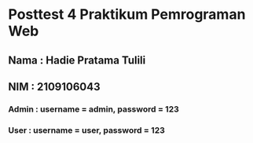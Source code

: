 # Posttest 4 Praktikum Pemrograman Web

## Nama : Hadie Pratama Tulili
## NIM  : 2109106043

### Admin : username = admin, password = 123
### User  : username = user,  password = 123
